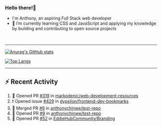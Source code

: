 ### Hello there!👋
- I'm Anthony, an aspiring Full Stack web developer
- 🌱 I’m currently learning CSS and JavaScript and applying my knowledge by building and contributing to open source projects

<br>

---

 [![Anurag's GitHub stats](https://github-readme-stats.vercel.app/api?username=anthonychinwe&count_private=true&show_icons=true&theme=github_dark)](https://github.com/anuraghazra/github-readme-stats)
 
 [![Top Langs](https://github-readme-stats.vercel.app/api/top-langs/?username=anthonychinwe&count_private=true&show_icons=true&theme=github_dark&langs_count=8&layout=compact)](https://github.com/anuraghazra/github-readme-stats)
 
 ---
 
 ## :zap: Recent Activity
<!--START_SECTION:activity-->
1. 💪 Opened PR [#319](https://github.com/markodenic/web-development-resources/pull/319) in [markodenic/web-development-resources](https://github.com/markodenic/web-development-resources)
2. ❗️ Opened issue [#429](https://github.com/dypsilon/frontend-dev-bookmarks/issues/429) in [dypsilon/frontend-dev-bookmarks](https://github.com/dypsilon/frontend-dev-bookmarks)
3. 🎉 Merged PR [#9](https://github.com/anthonychinwe/test-repo/pull/9) in [anthonychinwe/test-repo](https://github.com/anthonychinwe/test-repo)
4. 💪 Opened PR [#9](https://github.com/anthonychinwe/test-repo/pull/9) in [anthonychinwe/test-repo](https://github.com/anthonychinwe/test-repo)
5. 💪 Opened PR [#52](https://github.com/EddieHubCommunity/Branding/pull/52) in [EddieHubCommunity/Branding](https://github.com/EddieHubCommunity/Branding)
<!--END_SECTION:activity-->

<!--
**anthonychinwe/anthonychinwe** is a ✨ _special_ ✨ repository because its `README.md` (this file) appears on your GitHub profile.

Here are some ideas to get you started:

- 🔭 I’m currently working on ...
- 🌱 I’m currently learning ...
- 👯 I’m looking to collaborate on ...
- 🤔 I’m looking for help with ...
- 💬 Ask me about ...
- 📫 How to reach me: ...
- 😄 Pronouns: ...
- ⚡ Fun fact: ...
-->
